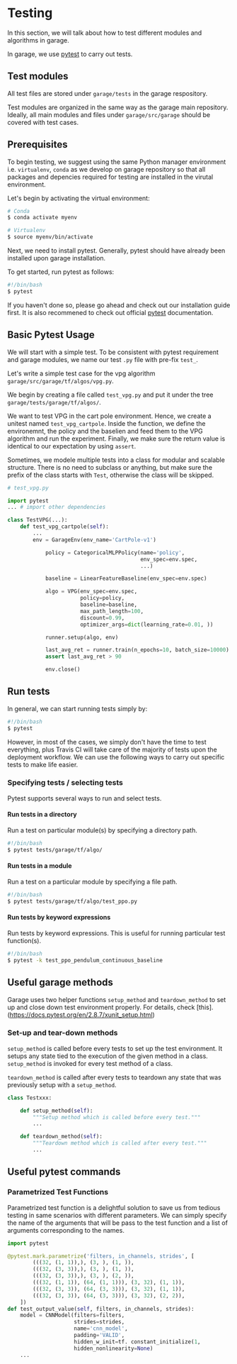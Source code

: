 # Testing

In this section, we will talk about how to test different modules and algorithms in garage.

In garage, we use [pytest](https://docs.pytest.org/en/stable/getting-started.html) to carry out tests.

## Test modules

All test files are stored under `garage/tests` in the garage respository.

Test modules are organized in the same way as the garage main repository. Ideally, all main modules and files under `garage/src/garage` should be covered with test cases.

## Prerequisites

To begin testing, we suggest using the same Python manager environment i.e. `virtualenv`, `conda` as we develop on garage repository so that all packages and depencies required for testing are installed in the virutal environment.

Let's begin by activating the virtual environment:

```bash
# Conda
$ conda activate myenv

# Virtualenv
$ source myenv/bin/activate
```

Next, we need to install pytest. Generally, pytest should have already been installed upon garage installation.

To get started, run pytest as follows:

```bash
#!/bin/bash
$ pytest
```

If you haven't done so, please go ahead and check out our installation guide first. It is also recommened to check out official [pytest](https://docs.pytest.org/en/stable/getting-started.html) documentation.

## Basic Pytest Usage

We will start with a simple test. To be consistent with pytest requirement and garage modules, we name our test `.py` file with pre-fix `test_`.

Let's write a simple test case for the vpg algorithm `garage/src/garage/tf/algos/vpg.py`.

We begin by creating a file called `test_vpg.py` and put it under the tree `garage/tests/garage/tf/algos/`.

We want to test VPG in the cart pole environment. Hence, we create a unitest named `test_vpg_cartpole`. Inside the function, we define the environemnt, the policy and the baselien and feed them to the VPG algorithm and run the experiment. Finally, we make sure the return value is identical to our expectation by using `assert`.

Sometimes, we modele multiple tests into a class for modular and scalable structure. There is no need to subclass or anything, but make sure the prefix of the class starts with `Test`, otherwise the class will be skipped.

```python
# test_vpg.py

import pytest
... # import other dependencies

class TestVPG(...):
    def test_vpg_cartpole(self):
        ...
        env = GarageEnv(env_name='CartPole-v1')

            policy = CategoricalMLPPolicy(name='policy',
                                          env_spec=env.spec,
                                          ...)

            baseline = LinearFeatureBaseline(env_spec=env.spec)

            algo = VPG(env_spec=env.spec,
                       policy=policy,
                       baseline=baseline,
                       max_path_length=100,
                       discount=0.99,
                       optimizer_args=dict(learning_rate=0.01, ))

            runner.setup(algo, env)

            last_avg_ret = runner.train(n_epochs=10, batch_size=10000)
            assert last_avg_ret > 90

            env.close()
```

## Run tests

In general, we can start running tests simply by:

```bash
#!/bin/bash
$ pytest
```

However, in most of the cases, we simply don't have the time to test everything, plus Travis CI will take care of the  majority of tests upon the deployment workflow. We can use the following ways to carry out specific tests to make life easier.

### Specifying tests / selecting tests

Pytest supports several ways to run and select tests.

#### Run tests in a directory

Run a test on particular module(s) by specifying a directory path.

```bash
#!/bin/bash
$ pytest tests/garage/tf/algo/
```

#### Run tests in a module

Run a test on a particular module by specifying a file path.

```bash
#!/bin/bash
$ pytest tests/garage/tf/algo/test_ppo.py
```

#### Run tests by keyword expressions

Run tests by keyword expressions. This is useful for running particular test function(s).

```bash
#!/bin/bash
$ pytest -k test_ppo_pendulum_continuous_baseline

```

## Useful garage methods

Garage uses two helper functions `setup_method` and `teardown_method` to set up and close down test environment properly. For details, check [this].(https://docs.pytest.org/en/2.8.7/xunit_setup.html)

### Set-up and tear-down methods

`setup_method` is called before every tests to set up the test environment. It setups any state tied to the execution of the given method in a class.  `setup_method` is invoked for every test method of a class.

`teardown_method` is called after every tests to teardown any state that was previously setup with a `setup_method`.

```Python
class Testxxx:

    def setup_method(self):
        """Setup method which is called before every test."""
        ...

    def teardown_method(self):
        """Teardown method which is called after every test."""
        ...

```

## Useful pytest commands

### Parametrized Test Functions

Parametrized test function is a  delightful solution to save us from tedious testing in same scenarios with different parameters. We can simply specify the name of the arguments that will be pass to the test function and a list of arguments corresponding to the names.

```python
import pytest

@pytest.mark.parametrize('filters, in_channels, strides', [
        (((32, (1, 1)),), (3, ), (1, )),
        (((32, (3, 3)),), (3, ), (1, )),
        (((32, (3, 3)),), (3, ), (2, )),
        (((32, (1, 1)), (64, (1, 1))), (3, 32), (1, 1)),
        (((32, (3, 3)), (64, (3, 3))), (3, 32), (1, 1)),
        (((32, (3, 3)), (64, (3, 3))), (3, 32), (2, 2)),
    ])
def test_output_value(self, filters, in_channels, strides):
    model = CNNModel(filters=filters,
                     strides=strides,
                     name='cnn_model',
                     padding='VALID',
                     hidden_w_init=tf. constant_initialize(1,
                     hidden_nonlinearity=None)
    ...

```
